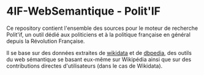 # 4IF-WebSemantique - Polit'IF

Ce repository contient l'ensemble des sources pour le moteur de recherche Polit'if, un outil dédié aux politiciens et à la politique française en général depuis la Révolution Française.

Il se base sur des données extraites de [wikidata](https://www.wikidata.org/wiki/Wikidata:Main_Page) et de [dbpedia](https://wiki.dbpedia.org/), des outils du web sémantique se basant eux-même sur Wikipédia ainsi que sur des contributions directes d'utilisateurs (dans le cas de Wikidata).
